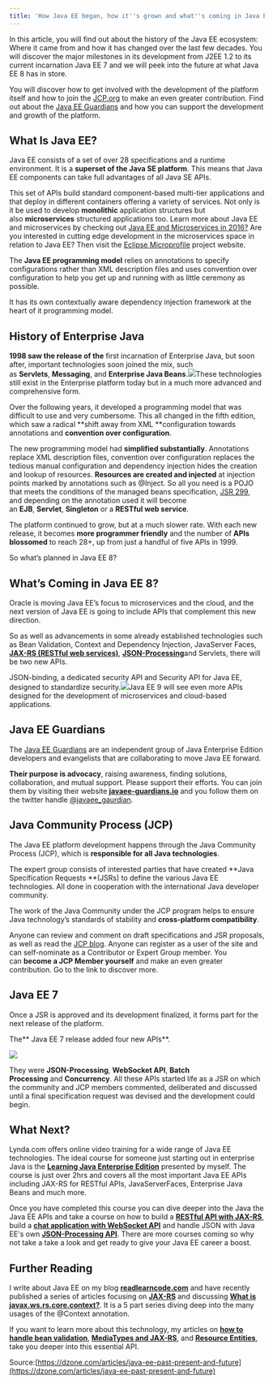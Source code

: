 ```yaml
---
title: 'How Java EE began, how it''s grown and what''s coming in Java EE 8'
---
```


In this article, you will find out about the history of the Java EE ecosystem: Where it came from and how it has changed over the last few decades. You will discover the major milestones in its development from J2EE 1.2 to its current incarnation Java EE 7 and we will peek into the future at what Java EE 8 has in store.

You will discover how to get involved with the development of the platform itself and how to join the [JCP.org](http://jcp.org/) to make an even greater contribution. Find out about the [Java EE Guardians](https://javaee-guardians.io/) and how you can support the development and growth of the platform.

## **What Is Java EE?**

Java EE consists of a set of over 28 specifications and a runtime environment. It is a **superset of the Java SE platform**. This means that Java EE components can take full advantages of all Java SE APIs.

This set of APIs build standard component-based multi-tier applications and that deploy in different containers offering a variety of services. Not only is it be used to develop **monolithic** application structures but also **microservices** structured applications too. Learn more about Java EE and microservices by checking out [Java EE and Microservices in 2016?](https://www.infoq.com/news/2016/02/javaee-microservices) Are you interested in cutting edge development in the microservices space in relation to Java EE? Then visit the [Eclipse Microprofile](http://www.microprofile.io/) project website.

The **Java EE programming model** relies on annotations to specify configurations rather than XML description files and uses convention over configuration to help you get up and running with as little ceremony as possible.

It has its own contextually aware dependency injection framework at the heart of it programming model.

## **History of Enterprise Java**

**1998 saw the release of the** first incarnation of Enterprise Java, but soon after, important technologies soon joined the mix, such as **Servlets**, **Messaging**, and **Enterprise Java Beans**.![](https://i1.wp.com/readlearncode.com/wp-content/uploads/2017/02/java-ee-histroy.png)These technologies still exist in the Enterprise platform today but in a much more advanced and comprehensive form.

Over the following years, it developed a programming model that was difficult to use and very cumbersome. This all changed in the fifth edition, which saw a radical **shift away from XML **configuration towards annotations and **convention over configuration**.

The new programming model had **simplified substantially**. Annotations replace XML description files, convention over configuration replaces the tedious manual configuration and dependency injection hides the creation and lookup of resources. **Resources are created and injected** at injection points marked by annotations such as @Inject. So all you need is a POJO that meets the conditions of the managed beans specification, [JSR 299](https://jcp.org/en/jsr/detail?id=299), and depending on the annotation used it will become an **EJB**, **Servlet**, **Singleton** or a **RESTful web service**.

The platform continued to grow, but at a much slower rate. With each new release, it becomes **more programmer friendly** and the number of **APIs blossomed** to reach 28+, up from just a handful of five APIs in 1999.

So what’s planned in Java EE 8?

## **What’s Coming in Java EE 8?**

Oracle is moving Java EE’s focus to microservices and the cloud, and the next version of Java EE is going to include APIs that complement this new direction.

So as well as advancements in some already established technologies such as Bean Validation, Context and Dependency Injection, JavaServer Faces, [**JAX-RS \(RESTful web services\)**](https://readlearncode.com/java-ee/java-ee-what-is-jax-rs-2-0/), [**JSON-Processing**](http://www.lynda.com/Java-tutorials/JSON-Processing-Java-EE/574695-2.html?utm_medium=ldc-partner&utm_source=SSPRC&utm_content=524&utm_campaign=&bid=524&subID1=d-zone&aid=)and Servlets, there will be two new APIs.

JSON-binding, a dedicated security API and Security API for Java EE, designed to standardize security.![](https://i1.wp.com/readlearncode.com/wp-content/uploads/2017/02/java_ee_8_apis.png)Java EE 9 will see even more APIs designed for the development of microservices and cloud-based applications.

## **Java EE Guardians**

The [Java EE Guardians](https://javaee-guardians.io/) are an independent group of Java Enterprise Edition developers and evangelists that are collaborating to move Java EE forward.

**Their purpose is advocacy**, raising awareness, finding solutions, collaboration, and mutual support. Please support their efforts. You can join them by visiting their website [**javaee-guardians.io**](https://javaee-guardians.io/) and you follow them on the twitter handle [@javaee\_gaurdian](https://twitter.com/javaee_guardian?lang=en).

## **Java Community Process \(JCP\)**

The Java EE platform development happens through the Java Community Process \(JCP\), which is **responsible for all Java technologies**.

The expert group consists of interested parties that have created **Java Specification Requests **\(JSRs\) to define the various Java EE technologies. All done in cooperation with the international Java developer community.

The work of the Java Community under the JCP program helps to ensure Java technology’s standards of stability and **cross-platform compatibility**.

Anyone can review and comment on draft specifications and JSR proposals, as well as read the [JCP blog](https://blogs.oracle.com/jcp/). Anyone can register as a user of the site and can self-nominate as a Contributor or Expert Group member. You can **become a JCP Member yourself** and make an even greater contribution. Go to the link to discover more.

## **Java EE 7**

Once a JSR is approved and its development finalized, it forms part for the next release of the platform.

The** Java EE 7 release added four new APIs**.

![](https://i1.wp.com/readlearncode.com/wp-content/uploads/2017/02/java-ee-7-apis.png?resize=620%2C273&ssl=1)

They were **JSON-Processing**, **WebSocket API**, **Batch Processing** and **Concurrency**. All these APIs started life as a JSR on which the community and JCP members commented, deliberated and discussed until a final specification request was devised and the development could begin.

## What Next?

Lynda.com offers online video training for a wide range of Java EE technologies. The ideal course for someone just starting out in enterprise Java is the [**Learning Java Enterprise Edition**](http://www.lynda.com/Java-tutorials/Java-Enterprise-Edition-Introduction/516591-2.html?utm_medium=ldc-partner&utm_source=SSPRC&utm_content=524&utm_campaign=&bid=524&subID1=d-zone&aid=) presented by myself. The course is just over 2hrs and covers all the most important Java EE APIs including JAX-RS for RESTful APIs, JavaServerFaces, Enterprise Java Beans and much more.

Once you have completed this course you can dive deeper into the Java the Java EE APIs and take a course on how to build a [**RESTful API with JAX-RS**](http://www.lynda.com/Java-tutorials/RESTful-Service-JAX-RS-2-0/574687-2.html?utm_medium=ldc-partner&utm_source=SSPRC&utm_content=524&utm_campaign=&bid=524&subID1=d-zone&aid=), build a [**chat application with WebSocket API**](http://www.lynda.com/Java-tutorials/WebSocket-Programming-Java-EE/574694-2.html?utm_medium=ldc-partner&utm_source=SSPRC&utm_content=524&utm_campaign=&bid=524&subID1=d-zone&aid=) and handle JSON with Java EE's own [**JSON-Processing API**](http://www.lynda.com/Java-tutorials/JSON-Processing-Java-EE/574695-2.html?utm_medium=ldc-partner&utm_source=SSPRC&utm_content=524&utm_campaign=&bid=524&subID1=d-zone&aid=). There are more courses coming so why not take a take a look and get ready to give your Java EE career a boost.

## Further Reading

I write about Java EE on my blog [**readlearncode.com**](http://www.readlearncode.com/) and have recently published a series of articles focusing on [**JAX-RS**](https://readlearncode.com/tag/jax-rs/) and discussing [**What is javax.ws.rs.core.context?**](https://readlearncode.com/java-ee/what-is-javax-ws-rs-core-context-httpheaders-and-uriinfo/). It is a 5 part series diving deep into the many usages of the @Context annotation.

If you want to learn more about this technology, my articles on [**how to handle bean validation**](https://readlearncode.com/java-ee/java-ee-jax-rs-bean-validation-failure-management/), [**MediaTypes and JAX-RS**](https://readlearncode.com/java-ee/java-ee-working-with-jax-rs-consumes-and-produces/), and [**Resource Entities**](https://readlearncode.com/java-ee/java-ee-how-to-create-jax-rs-resource-entities/), take you deeper into this essential API.

Source:[https://dzone.com/articles/java-ee-past-present-and-future](https://dzone.com/articles/java-ee-past-present-and-future)



